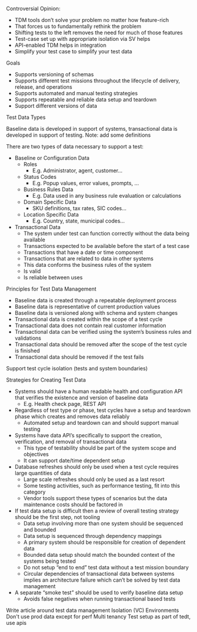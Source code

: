 Controversial Opinion:
* TDM tools don’t solve your problem no matter how feature-rich
* That forces us to fundamentally rethink the problem
* Shifting tests to the left removes the need for much of those features
* Test-case set up with appropriate isolation via SV helps
* API-enabled TDM helps in integration
* Simplify your test case to simplify your test data

Goals

* Supports versioning of schemas
* Supports different test missions throughout the lifecycle of delivery, release, and operations
* Supports automated and manual testing strategies
* Supports repeatable and reliable data setup and teardown
* Support different versions of data
 
Test Data Types

Baseline data is developed in support of systems, transactional data is developed in support of testing.
Note: add some definitions

There are two types of data necessary to support a test:
* Baseline or Configuration Data
    * Roles
        * E.g. Administrator, agent, customer…
    * Status Codes
        * E.g. Popup values, error values, prompts, …
    * Business Rules Data
        * E.g. Data used in any business rule evaluation or calculations
    * Domain Specific Data
        * SKU definitions, tax rates, SIC codes…
    * Location Specific Data
        * E.g. Country, state, municipal codes…
* Transactional Data
    * The system under test can function correctly without the data being available
    * Transactions expected to be available before the start of a test case
    * Transactions that have a date or time component
    * Transactions that are related to data in other systems
    * This data conforms the business rules of the system
    * Is valid
    * Is reliable between uses
 
Principles for Test Data Management
 
* Baseline data is created through a repeatable deployment process
* Baseline data is representative of current production values
* Baseline data is versioned along with schema and system changes
* Transactional data is created within the scope of a test cycle
* Transactional data does not contain real customer information
* Transactional data can be verified using the system’s business rules and validations
* Transactional data should be removed after the scope of the test cycle is finished
* Transactional data should be removed if the test fails
 
Support test cycle isolation (tests and system boundaries)
 
Strategies for Creating Test Data

* Systems should have a human readable health and configuration API that verifies the existence and version of baseline data
    * E.g. Health check page, REST API
* Regardless of test type or phase, test cycles have a setup and teardown phase which creates and removes data reliably
    * Automated setup and teardown can and should support manual testing
* Systems have data API’s specifically to support the creation, verification, and removal of transactional data
    * This type of testability should be part of the system scope and objectives
    * It can support date/time dependent setup
* Database refreshes should only be used when a test cycle requires large quantities of data
    * Large scale refreshes should only be used as a last resort
    * Some testing activities, such as performance testing, fit into this category
    * Vendor tools support these types of scenarios but the data maintenance costs should be factored in
* If test data setup is difficult then a review of overall testing strategy should be the first step, not tooling
    * Data setup involving more than one system should be sequenced and bounded
    * Data setup is sequenced through dependency mappings
    * A primary system should be responsible for creation of dependent data
    * Bounded data setup should match the bounded context of the systems being tested
    * Do not setup “end to end” test data without a test mission boundary
    * Circular dependencies of transactional data between systems implies an architecture failure which can’t be solved by test data management
* A separate “smoke test” should be used to verify baseline data setup
    * Avoids false negatives when running transactional based tests


Write article around test data management
Isolation (VC)
Environments
Don't use prod data except for perf
Multi tenancy
Test setup as part of tedt, use apis
